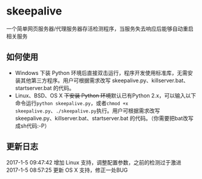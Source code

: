 # skeepalive
一个简单网页服务器/代理服务器存活检测程序，当服务失去响应后能够自动重启相关服务

如何使用
-
* Windows 下装 Python 环境后直接双击运行，程序开发使用标准库，无需安装其他第三方程序。用户可根据需求改写 skeepalive.py、killserver.bat、startserver.bat 的代码。
* Linux、BSD、OS X ~~下安装 Python 环境~~默认已有Python 2.x，可以输入以下命令运行`python skeepalive.py`，或者`chmod +x skeepalive.py`、`./skeepalive.py`执行。用户可根据需求改写 skeepalive.py、killserver.bat、startserver.bat 的代码。（你需要把bat改写成sh代码:-P）

更新日志
-
2017-1-5 09:47:42 增加 Linux 支持，调整配置参数，之前的检测过于激进
2017-1-5 08:57:25 更新 OS X 支持，修正一处BUG